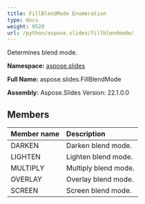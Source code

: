 ```yaml
---
title: FillBlendMode Enumeration
type: docs
weight: 9520
url: /python/aspose.slides/fillblendmode/
---
```


Determines blend mode.

**Namespace:** [aspose.slides](/python/aspose.slides/)

**Full Name:** aspose.slides.FillBlendMode

**Assembly:**  Aspose.Slides Version: 22.1.0.0

## **Members**
|**Member name**|**Description**|
| :- | :- |
|DARKEN|Darken blend mode.|
|LIGHTEN|Lighten blend mode.|
|MULTIPLY|Multiply blend mode.|
|OVERLAY|Overlay blend mode.|
|SCREEN|Screen blend mode.|
